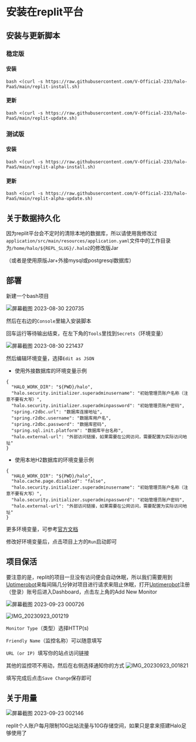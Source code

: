 # 安装在replit平台
## 安装与更新脚本
### 稳定版
#### 安装

```
bash <(curl -s https://raw.githubusercontent.com/V-Official-233/halo-PaaS/main/replit-install.sh)
```
#### 更新

```
bash <(curl -s https://raw.githubusercontent.com/V-Official-233/halo-PaaS/main/replit-update.sh)
```

### 测试版
#### 安装

```
bash <(curl -s https://raw.githubusercontent.com/V-Official-233/halo-PaaS/main/replit-alpha-install.sh)
```
#### 更新

```
bash <(curl -s https://raw.githubusercontent.com/V-Official-233/halo-PaaS/main/replit-alpha-update.sh)
```

## 关于数据持久化
因为replit平台会不定时的清除本地的数据库，所以请使用我修改过`application/src/main/resources/application.yaml`文件中的工作目录为`/home/halo/${REPL_SLUG}/.halo2`的修改版Jar

（或者是使用原版Jar+外接mysql或postgresql数据库）

## 部署

新建一个bash项目

![屏幕截图 2023-08-30 220735](https://github.com/V-Official-233/halo-PaaS/assets/104217168/dcab5433-48f2-4dba-b1c7-6415ec4d8c6b)

然后在右边的`Console`里输入安装脚本

回车运行等待输出结束，在左下角的`Tools`里找到`Secrets`（环境变量）

![屏幕截图 2023-08-30 221437](https://github.com/V-Official-233/halo-PaaS/assets/104217168/57e4097b-cc98-455b-b41a-ce58d198a81c)

然后编辑环境变量，选择`Edit as JSON` 

- 使用外接数据库的环境变量示例
```
{
  "HALO_WORK_DIR": "${PWD}/halo",
  "halo.security.initializer.superadminusername": "初始管理员账户名称（注意不要有大写）",
  "halo.security.initializer.superadminpassword": "初始管理员账户密码",
  "spring.r2dbc.url": "数据库连接地址",
  "spring.r2dbc.username": "数据库用户名",
  "spring.r2dbc.password": "数据库密码",
  "spring.sql.init.platform": "数据库平台名称",
  "halo.external-url": "外部访问链接，如果需要在公网访问，需要配置为实际访问地址"
}
```

- 使用本地H2数据库的环境变量示例
```
{
  "HALO_WORK_DIR": "${PWD}/halo",
  "halo.cache.page.disabled": "false",
  "halo.security.initializer.superadminusername": "初始管理员账户名称（注意不要有大写）",
  "halo.security.initializer.superadminpassword": "初始管理员账户密码",
  "halo.external-url": "外部访问链接，如果需要在公网访问，需要配置为实际访问地址"
}
```
更多环境变量，可参考[官方文档](https://docs.halo.run/getting-started/install/docker-compose#%E5%88%9B%E5%BB%BA%E5%AE%B9%E5%99%A8%E7%BB%84)

修改好环境变量后，点击项目上方的`Run`启动即可

## 项目保活
要注意的是，replit的项目一旦没有访问便会自动休眠，所以我们需要用到[Uptimerobot](https://uptimerobot.com)来每间隔几分钟对项目进行请求来阻止休眠，打开[Uptimerobot](https://uptimerobot.com)注册（登录）账号后进入Dashboard，点击左上角的Add New Monitor

![屏幕截图 2023-09-23 000726](https://github.com/V-Official-233/halo-PaaS/assets/104217168/8b775108-2847-4aeb-8e28-7158c0cd36fb)

![IMG_20230923_001219](https://github.com/V-Official-233/halo-PaaS/assets/104217168/fce72d9f-3916-4dc0-97d1-9f8953358020)

`Monitor Type`（类型）选择HTTP(s)

`Friendly Name`（监控名称）可以随意填写

`URL (or IP) `填写你的站点访问链接

其他的监控项不用动，然后在右侧选择通知你的方式
![IMG_20230923_001821](https://github.com/V-Official-233/halo-PaaS/assets/104217168/3fe409d8-16b4-434a-bee3-ac4a5628897d)

填写完成后点击`Save Change`保存即可

## 关于用量
![屏幕截图 2023-09-23 002146](https://github.com/V-Official-233/halo-PaaS/assets/104217168/1074c244-f4c8-4f67-85b2-e7b863ec45a5)

replit个人账户每月限制10G出站流量与10G存储空间，如果只是拿来搭建Halo足够使用了
